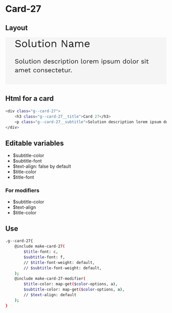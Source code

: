 # Card-27

## Layout

![alt text][card-27]

[card-27]: /src/img/global-components/card/card-27.png

## Html for a card

```sh
<div class="g--card-27">
    <h3 class="g--card-27__title">Card 27</h3>
    <p class="g--card-27__subtitle">Solution description lorem ipsum dolor sit amet consectetur.</p>
</div>
```

## Editable variables

- $subtitle-color
- $subtitle-font
- $text-align: false by default
- $title-color
- $title-font

### For modifiers

- $subtitle-color
- $text-align
- $title-color

## Use

```sh
.g--card-27{
    @include make-card-27(
        $title-font: c,
        $subtitle-font: f,
        // $title-font-weight: default,
        // $subtitle-font-weight: default,
    );
    @include make-card-27-modifier(
        $title-color: map-get($color-options, a),
        $subtitle-color: map-get($color-options, a),
        // $text-align: default
    );
}
```
